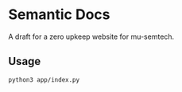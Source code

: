# Semantic Docs
A draft for a zero upkeep website for mu-semtech.

## Usage
```bash
python3 app/index.py
```
